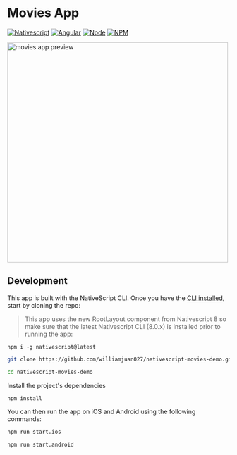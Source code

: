 # Movies App

[![Nativescript](https://img.shields.io/badge/Nativescript-8-blue.svg?style=for-the-badge)]()
[![Angular](https://img.shields.io/badge/Angular-11-red.svg?style=for-the-badge)]()
[![Node](https://img.shields.io/badge/Node-12.7.0-darkgreen.svg?style=for-the-badge)]()
[![NPM](https://img.shields.io/badge/NPM-7.7.5-darkred.svg?style=for-the-badge)]()

<img alt="movies app preview" src="https://github.com/williamjuan027/nativescript-movies-demo/blob/master/screenshots/github-trailer.gif" width="500">

## Development

This app is built with the NativeScript CLI. Once you have the [CLI installed](https://docs.nativescript.org/start/quick-setup), start by cloning the repo:

> This app uses the new RootLayout component from Nativescript 8 so make sure that the latest Nativescript CLI (8.0.x) is installed prior to running the app:

```
npm i -g nativescript@latest
```

```bash
git clone https://github.com/williamjuan027/nativescript-movies-demo.git

cd nativescript-movies-demo
```

Install the project's dependencies

```bash
npm install
```

You can then run the app on iOS and Android using the following commands:

```bash
npm run start.ios

npm run start.android
```
